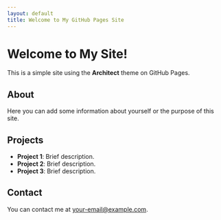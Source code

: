 ```yaml
---
layout: default
title: Welcome to My GitHub Pages Site
---
```


# Welcome to My Site!

This is a simple site using the **Architect** theme on GitHub Pages.

## About
Here you can add some information about yourself or the purpose of this site.

## Projects
- **Project 1**: Brief description.
- **Project 2**: Brief description.
- **Project 3**: Brief description.

## Contact
You can contact me at [your-email@example.com](mailto:your-email@example.com).
